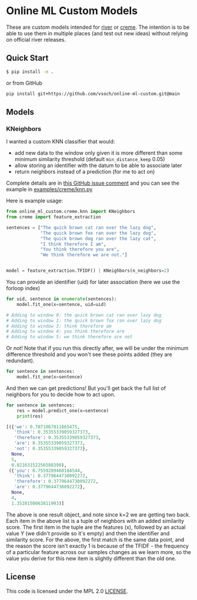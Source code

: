 # Online ML Custom Models

These are custom models intended for [river](https://github.com/online-ml/river) or [creme](https://gituhb.com/MaxHalford/creme).
The intention is to be able to use them in multiple places (and test out new ideas) without relying on official river releases.

## Quick Start

```bash
$ pip install -e .
```

or from GitHub

```bash
pip install git+https://github.com/vsoch/online-ml-custom.git@main
```

## Models

### KNeighbors

I wanted a custom KNN classifier that would:

 - add new data to the window only given it is more different than some minimum similarity threshold (default `min_distance_keep` 0.05)
 - allow storing an identifier with the datum to be able to associate later
 - return neighbors instead of a prediction (for me to act on)
 
Complete details are in [this GitHub issue comment](https://github.com/online-ml/river/issues/891#issuecomment-1078633483)
and you can see the example in [examples/creme/knn.py](examples/creme/knn.py)

Here is example usage:

```python
from online_ml_custom.creme.knn import KNeighbors
from creme import feature_extraction

sentences = ["The quick brown cat ran over the lazy dog", 
             "The quick brown fox ran over the lazy dog",
             "The quick brown dog ran over the lazy cat",
             "I think therefore I am",
             "You think therefore you are",
             "We think therefore we are not."]


model = feature_extraction.TFIDF() | KNeighbors(n_neighbors=2)
```

You can provide an identifier (uid) for later association (here we use the forloop index)

```python
for uid, sentence in enumerate(sentences):
    model.fit_one(x=sentence, uid=uid)

# Adding to window 0: the quick brown cat ran over lazy dog
# Adding to window 1: the quick brown fox ran over lazy dog
# Adding to window 3: think therefore am
# Adding to window 4: you think therefore are
# Adding to window 5: we think therefore are not
```

Or not! Note that if you run this directly after, we will be under the minimum difference
threshold and you won't see these points added (they are redundant).

```python
for sentence in sentences:
    model.fit_one(x=sentence)
```

And then we can get predictions! But you'll get back the full list of neighbors for you
to decide how to act upon.

```python
for sentence in sentences:
    res = model.predict_one(x=sentence)
    print(res)
```
```python
[({'we': 0.7071067811865475,
   'think': 0.35355339059327373,
   'therefore': 0.35355339059327373,
   'are': 0.35355339059327373,
   'not': 0.35355339059327373},
  None,
  5,
  0.02163152256588398),
 ({'you': 0.7559289460184544,
   'think': 0.3779644730092272,
   'therefore': 0.3779644730092272,
   'are': 0.3779644730092272},
  None,
  4,
  1.3528150063811903)]
```

The above is one result object, and note since k=2 we are getting two back. Each item
in the above list is a tuple of neighbors with an added similarity score. The first
item in the tuple are the features (x), followed by an actual value Y (we didn't provide so it's empty)
and then the identifier and similarity score. For the above, the first match is the same data point,
and the reason the score isn't exactly 1 is because of the TFIDF - the frequency of a particular feature
across our samples changes as we learn more, so the value you derive for this new item is slightly different
than the old one.

## License

This code is licensed under the MPL 2.0 [LICENSE](LICENSE).
